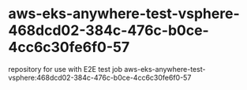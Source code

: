 # aws-eks-anywhere-test-vsphere-468dcd02-384c-476c-b0ce-4cc6c30fe6f0-57
repository for use with E2E test job aws-eks-anywhere-test-vsphere:468dcd02-384c-476c-b0ce-4cc6c30fe6f0-57
